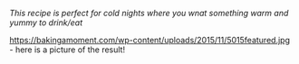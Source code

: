 *This recipe is perfect for cold nights where you wnat something warm and yummy to drink/eat*

https://bakingamoment.com/wp-content/uploads/2015/11/5015featured.jpg - here is a picture of the result!